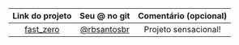 | Link do projeto | Seu @ no git | Comentário (opcional)
| :---: | :-----------: | :----------: |
| [fast_zero](https://github.com/rbsantosbr/curso_fastapi) | [@rbsantosbr](https://github.com/rbsantosbr) | Projeto sensacional! |
